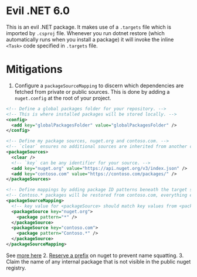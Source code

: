 # Evil .NET 6.0

This is an evil .NET package. It makes use of a `.targets` file which is imported by `.csproj` file. Whenever you run dotnet restore (which automatically runs when you install a package) it will invoke the inline `<Task>` code specified in `.targets` file.


# Mitigations


1. Configure a `packageSourceMapping` to discern which dependencies are fetched from private or public sources. This is done by adding a `nuget.config` at the root of your project.

```xml
<!-- Define a global packages folder for your repository. -->
<!-- This is where installed packages will be stored locally. -->
<config>
  <add key="globalPackagesFolder" value="globalPackagesFolder" />
</config>

<!-- Define my package sources, nuget.org and contoso.com. -->
<!-- `clear` ensures no additional sources are inherited from another config file. -->
<packageSources>
  <clear />
  <!-- `key` can be any identifier for your source. -->
  <add key="nuget.org" value="https://api.nuget.org/v3/index.json" />
  <add key="contoso.com" value="https://contoso.com/packages/" />
</packageSources>

<!-- Define mappings by adding package ID patterns beneath the target source. -->
<!-- Contoso.* packages will be restored from contoso.com, everything else from nuget.org. -->
<packageSourceMapping>
  <!-- key value for <packageSource> should match key values from <packageSources> element -->
  <packageSource key="nuget.org">
    <package pattern="*" />
  </packageSource>
  <packageSource key="contoso.com">
    <package pattern="Contoso.*" />
  </packageSource>
</packageSourceMapping>
```

See [more here](https://learn.microsoft.com/en-us/nuget/consume-packages/package-source-mapping)
2. [Reserve a prefix](https://learn.microsoft.com/en-us/nuget/nuget-org/id-prefix-reservation) on nuget to prevent name squatting.
3. Claim the name of any internal package that is not visible in the public nuget registry.